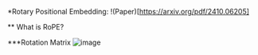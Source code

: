 *Rotary Positional Embedding: !(Paper)[https://arxiv.org/pdf/2410.06205]

** What is RoPE?

***Rotation Matrix
![image](https://github.com/user-attachments/assets/faa7b1b7-5d7a-483d-b60e-4a1bf7ec215c)
